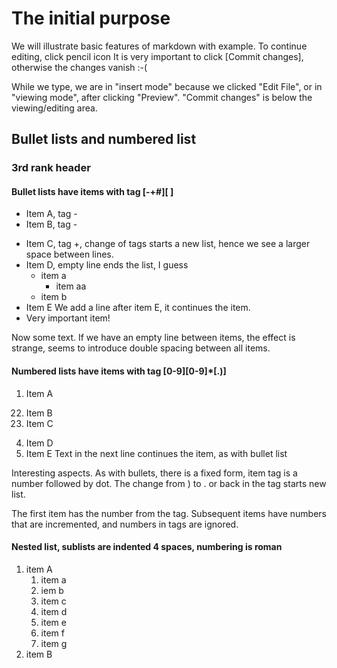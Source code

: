 # The initial purpose
We will illustrate basic features of markdown with example.  To continue editing, click pencil icon
It is very important to click [Commit changes], otherwise the changes vanish :-( 

While we type, we are in "insert mode" because we clicked "Edit File", or in "viewing mode", after clicking "Preview".  "Commit changes" is below the viewing/editing area.
## Bullet lists and numbered list
### 3rd rank header
#### Bullet lists have items with tag [-+#][ ]
- Item A, tag -
- Item B, tag -
+ Item C, tag +, change of tags starts a new list, hence we see a larger space between lines.
+ Item D, empty line ends the list, I guess
    + item a
        + item aa
    + item b
+ Item E
We add a line after item E, it continues the item.
+ Very important item!

Now some text.  If we have an empty line between items, the effect is strange, seems to introduce double spacing between all items.
#### Numbered lists have items with tag [0-9][0-9]*[.)]
1) Item A
22. Item B
0. Item C
4) Item D
4) Item E
Text in the next line continues the item, as with bullet list

Interesting aspects.  As with bullets, there is a fixed form, item tag is a number followed by dot.
The change from ) to . or back in the tag starts new list.

The first item has the number from the tag.  Subsequent items have numbers that are incremented, and numbers in tags are ignored.
#### Nested list, sublists are indented 4 spaces, numbering is roman
1) item A
    1) item a
    2) iem b
    3) item c
    4) item d
    5) item e
    6) item f
    7) item g
2) item B
